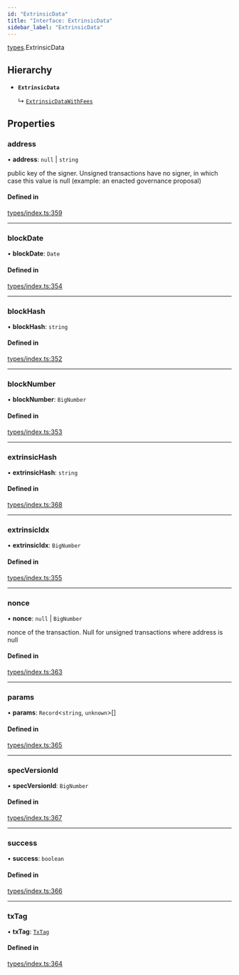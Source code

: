 ```yaml
---
id: "ExtrinsicData"
title: "Interface: ExtrinsicData"
sidebar_label: "ExtrinsicData"
---
```


[types](../../../modules/Types/Types.md).ExtrinsicData

## Hierarchy

- **`ExtrinsicData`**

  ↳ [`ExtrinsicDataWithFees`](../ExtrinsicDataWithFees/ExtrinsicDataWithFees.md)

## Properties

### address

• **address**: ``null`` \| `string`

public key of the signer. Unsigned transactions have no signer, in which case this value is null (example: an enacted governance proposal)

#### Defined in

[types/index.ts:359](https://github.com/PolymeshAssociation/polymesh-sdk/blob/b6f9fb883/src/types/index.ts#L359)

___

### blockDate

• **blockDate**: `Date`

#### Defined in

[types/index.ts:354](https://github.com/PolymeshAssociation/polymesh-sdk/blob/b6f9fb883/src/types/index.ts#L354)

___

### blockHash

• **blockHash**: `string`

#### Defined in

[types/index.ts:352](https://github.com/PolymeshAssociation/polymesh-sdk/blob/b6f9fb883/src/types/index.ts#L352)

___

### blockNumber

• **blockNumber**: `BigNumber`

#### Defined in

[types/index.ts:353](https://github.com/PolymeshAssociation/polymesh-sdk/blob/b6f9fb883/src/types/index.ts#L353)

___

### extrinsicHash

• **extrinsicHash**: `string`

#### Defined in

[types/index.ts:368](https://github.com/PolymeshAssociation/polymesh-sdk/blob/b6f9fb883/src/types/index.ts#L368)

___

### extrinsicIdx

• **extrinsicIdx**: `BigNumber`

#### Defined in

[types/index.ts:355](https://github.com/PolymeshAssociation/polymesh-sdk/blob/b6f9fb883/src/types/index.ts#L355)

___

### nonce

• **nonce**: ``null`` \| `BigNumber`

nonce of the transaction. Null for unsigned transactions where address is null

#### Defined in

[types/index.ts:363](https://github.com/PolymeshAssociation/polymesh-sdk/blob/b6f9fb883/src/types/index.ts#L363)

___

### params

• **params**: `Record`<`string`, `unknown`\>[]

#### Defined in

[types/index.ts:365](https://github.com/PolymeshAssociation/polymesh-sdk/blob/b6f9fb883/src/types/index.ts#L365)

___

### specVersionId

• **specVersionId**: `BigNumber`

#### Defined in

[types/index.ts:367](https://github.com/PolymeshAssociation/polymesh-sdk/blob/b6f9fb883/src/types/index.ts#L367)

___

### success

• **success**: `boolean`

#### Defined in

[types/index.ts:366](https://github.com/PolymeshAssociation/polymesh-sdk/blob/b6f9fb883/src/types/index.ts#L366)

___

### txTag

• **txTag**: [`TxTag`](../../../modules/Generated/Types/Types.md#txtag)

#### Defined in

[types/index.ts:364](https://github.com/PolymeshAssociation/polymesh-sdk/blob/b6f9fb883/src/types/index.ts#L364)
